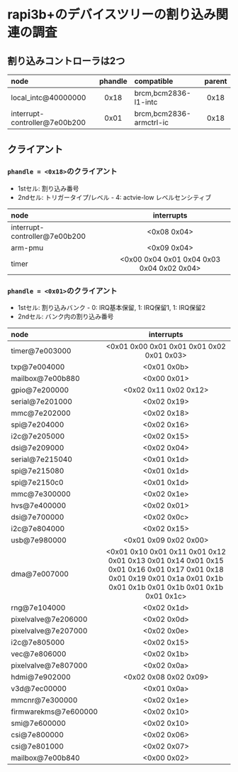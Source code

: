 # rapi3b+のデバイスツリーの割り込み関連の調査

## 割り込みコントローラは2つ

|node | phandle | compatible | parent |
|:----|:-------:|:-----------|:------:|
| local_intc@40000000 | 0x18 | brcm,bcm2836-l1-intc | 0x18 |
|interrupt-controller@7e00b200 | 0x01 | brcm,bcm2836-armctrl-ic | 0x18 |

## クライアント

### `phandle = <0x18>`のクライアント

- 1stセル: 割り込み番号
- 2ndセル: トリガータイプ/レベル - 4: actvie-low レベルセンシティブ

|node | interrupts |
|:----|:----------:|
| interrupt-controller@7e00b200 | <0x08 0x04> |
| arm-pmu | <0x09 0x04> |
| timer | <0x00 0x04 0x01 0x04 0x03 0x04 0x02 0x04> |

### `phandle = <0x01>`のクライアント

- 1stセル: 割り込みバンク - 0: IRQ基本保留, 1: IRQ保留1, 1: IRQ保留2
- 2ndセル: バンク内の割り込み番号

|node | interrupts |
|:----|:----------:|
| timer@7e003000 | <0x01 0x00 0x01 0x01 0x01 0x02 0x01 0x03> |
| txp@7e004000 | <0x01 0x0b> |
| mailbox@7e00b880 | <0x00 0x01> |
| gpio@7e200000 | <0x02 0x11 0x02 0x12> |
| serial@7e201000 | <0x02 0x19> |
| mmc@7e202000 | <0x02 0x18> |
| spi@7e204000 | <0x02 0x16> |
| i2c@7e205000 | <0x02 0x15> |
| dsi@7e209000 | <0x02 0x04> |
| serial@7e215040 | <0x01 0x1d> |
| spi@7e215080 | <0x01 0x1d> |
| spi@7e2150c0 | <0x01 0x1d> |
| mmc@7e300000 | <0x02 0x1e> |
| hvs@7e400000 | <0x02 0x01> |
| dsi@7e700000 | <0x02 0x0c> |
| i2c@7e804000 | <0x02 0x15> |
| usb@7e980000 | <0x01 0x09 0x02 0x00> |
| dma@7e007000 | <0x01 0x10 0x01 0x11 0x01 0x12 0x01 0x13 0x01 0x14 0x01 0x15 0x01 0x16 0x01 0x17 0x01 0x18 0x01 0x19 0x01 0x1a 0x01 0x1b 0x01 0x1b 0x01 0x1b 0x01 0x1b 0x01 0x1c> |
| rng@7e104000 | <0x02 0x1d> |
| pixelvalve@7e206000 | <0x02 0x0d> |
| pixelvalve@7e207000 | <0x02 0x0e> |
| i2c@7e805000 | <0x02 0x15> |
| vec@7e806000 | <0x02 0x1b> |
| pixelvalve@7e807000 | <0x02 0x0a> |
| hdmi@7e902000 | <0x02 0x08 0x02 0x09> |
| v3d@7ec00000 | <0x01 0x0a> |
| mmcnr@7e300000 | <0x02 0x1e> |
| firmwarekms@7e600000 | <0x02 0x10> |
| smi@7e600000 | <0x02 0x10> |
| csi@7e800000 | <0x02 0x06> |
| csi@7e801000 | <0x02 0x07> |
| mailbox@7e00b840 | <0x00 0x02> |
